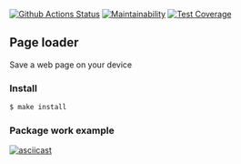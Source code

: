 [![Github Actions Status](https://github.com/morphizm/backend-project-lvl3/workflows/CI/badge.svg)](https://github.com/morphizm/backend-project-lvl3/actions)
[![Maintainability](https://api.codeclimate.com/v1/badges/b2812a1bc0ad403cefb1/maintainability)](https://codeclimate.com/github/morphizm/backend-project-lvl3/maintainability)
[![Test Coverage](https://api.codeclimate.com/v1/badges/b2812a1bc0ad403cefb1/test_coverage)](https://codeclimate.com/github/morphizm/backend-project-lvl3/test_coverage)

## Page loader
Save a web page on your device

### Install
```sh
$ make install
```

### Package work example
[![asciicast](https://asciinema.org/a/oenDocoYV4TcaU2KJFE7t38Qd.svg)](https://asciinema.org/a/oenDocoYV4TcaU2KJFE7t38Qd)